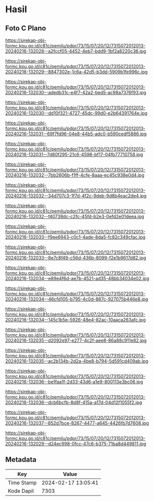 # Hasil

## Foto C Plano

https://sirekap-obj-formc.kpu.go.id/c81c/pemilu/pdpr/73/15/07/20/12/7315072012013-20240216-132028--a2fccf05-4452-4eb7-bdd9-1bf2a8220c36.jpg

https://sirekap-obj-formc.kpu.go.id/c81c/pemilu/pdpr/73/15/07/20/12/7315072012013-20240216-132029--8847302e-1c6a-42d5-b3dd-5909b1fe996c.jpg

https://sirekap-obj-formc.kpu.go.id/c81c/pemilu/pdpr/73/15/07/20/12/7315072012013-20240216-132030--adedb31c-e4f7-42a2-bed5-ac98a7376f93.jpg

https://sirekap-obj-formc.kpu.go.id/c81c/pemilu/pdpr/73/15/07/20/12/7315072012013-20240216-132030--dd10f321-4727-45dc-99d0-e2b64391764e.jpg

https://sirekap-obj-formc.kpu.go.id/c81c/pemilu/pdpr/73/15/07/20/12/7315072012013-20240216-132031--69f7fd96-04e8-44b5-adc0-b590cedf5886.jpg

https://sirekap-obj-formc.kpu.go.id/c81c/pemilu/pdpr/73/15/07/20/12/7315072012013-20240216-132031--7d80f295-21c6-4598-bf17-04fb77710758.jpg

https://sirekap-obj-formc.kpu.go.id/c81c/pemilu/pdpr/73/15/07/20/12/7315072012013-20240216-132032--7bb2606b-f1ff-4cfe-8aaa-ec45c938e0d4.jpg

https://sirekap-obj-formc.kpu.go.id/c81c/pemilu/pdpr/73/15/07/20/12/7315072012013-20240216-132032--34d707c3-1f7d-4f2c-9deb-9d8b4eac2de4.jpg

https://sirekap-obj-formc.kpu.go.id/c81c/pemilu/pdpr/73/15/07/20/12/7315072012013-20240216-132032--f40738dc-c2fc-45fd-b2e3-0efd2e01deea.jpg

https://sirekap-obj-formc.kpu.go.id/c81c/pemilu/pdpr/73/15/07/20/12/7315072012013-20240216-132033--f9ee6943-c0c1-4ade-8da5-fc82c349cfac.jpg

https://sirekap-obj-formc.kpu.go.id/c81c/pemilu/pdpr/73/15/07/20/12/7315072012013-20240216-132033--8e7c8f49-c56d-436b-8099-f2e1b9617d82.jpg

https://sirekap-obj-formc.kpu.go.id/c81c/pemilu/pdpr/73/15/07/20/12/7315072012013-20240216-132034--e89e4f6d-ae7b-4521-ad35-48bb34034e02.jpg

https://sirekap-obj-formc.kpu.go.id/c81c/pemilu/pdpr/73/15/07/20/12/7315072012013-20240216-132034--46cfd105-b795-4c0d-887c-927075b446e8.jpg

https://sirekap-obj-formc.kpu.go.id/c81c/pemilu/pdpr/73/15/07/20/12/7315072012013-20240216-132034--145c1b5e-5926-48e4-82ac-10aaca263afc.jpg

https://sirekap-obj-formc.kpu.go.id/c81c/pemilu/pdpr/73/15/07/20/12/7315072012013-20240216-132035--d2092e97-e277-4c2f-aee8-86a88c911e82.jpg

https://sirekap-obj-formc.kpu.go.id/c81c/pemilu/pdpr/73/15/07/20/12/7315072012013-20240216-132035--ac2b134b-2d2a-4be8-b794-5d591cd409ab.jpg

https://sirekap-obj-formc.kpu.go.id/c81c/pemilu/pdpr/73/15/07/20/12/7315072012013-20240216-132036--be1faa1f-2d33-43d6-a1e9-800113e3bc06.jpg

https://sirekap-obj-formc.kpu.go.id/c81c/pemilu/pdpr/73/15/07/20/12/7315072012013-20240216-132036--dcb6bcfb-8d8f-415a-a17d-04d12f1055f2.jpg

https://sirekap-obj-formc.kpu.go.id/c81c/pemilu/pdpr/73/15/07/20/12/7315072012013-20240216-132037--852d7bce-8267-4477-a645-4426fb7d7608.jpg

https://sirekap-obj-formc.kpu.go.id/c81c/pemilu/pdpr/73/15/07/20/12/7315072012013-20240216-132029--d24ec998-0fcc-47c6-b375-71ba8d449811.jpg


## Metadata

| Key        | Value               |
| ---------- | ------------------- |
| Time Stamp | 2024-02-17 13:05:41 |
| Kode Dapil | 7303                |



